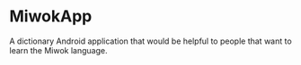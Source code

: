 # MiwokApp
A dictionary Android application that would be helpful to people that want to learn the Miwok language.
